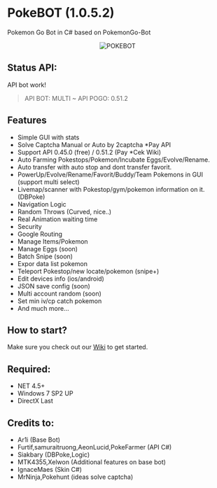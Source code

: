 # PokeBOT (1.0.5.2)
Pokemon Go Bot in C# based on PokemonGo-Bot

<p align="center">
  <img src="https://i.imgur.com/lLdRQOd.png" alt="POKEBOT"/>
</p>

Status API:
-------------
API bot work!
> API BOT: MULTI ~ API POGO: 0.51.2

Features
-------------
 - Simple GUI with stats
 - Solve Captcha Manual or Auto by 2captcha *Pay API
 - Support API 0.45.0 (free) / 0.51.2 (Pay *Cek Wiki)
 - Auto Farming Pokestops/Pokemon/Incubate Eggs/Evolve/Rename.
 - Auto transfer with auto stop and dont transfer favorit. 
 - PowerUp/Evolve/Rename/Favorit/Buddy/Team Pokemons in GUI (support multi select)
 - Livemap/scanner with Pokestop/gym/pokemon information on it. (DBPoke)
 - Navigation Logic
 - Random Throws (Curved, nice..)
 - Real Animation waiting time
 - Security
 - Google Routing
 - Manage Items/Pokemon
 - Manage Eggs (soon)
 - Batch Snipe (soon)
 - Expor data list pokemon
 - Teleport Pokestop/new locate/pokemon (snipe+)
 - Edit devices info (ios/android)
 - JSON save config (soon)
 - Multi account random (soon)
 - Set min iv/cp catch pokemon
 - And much more...

How to start?
-------------------
Make sure you check out our [Wiki](https://github.com/akbaryahya/PokeBOT/wiki) to get started.

Required:
-------------------
 - NET 4.5+
 - Windows 7 SP2 UP
 - DirectX Last

Credits to:
-------------------
 - Ar1i (Base Bot)
 - Furtif,samuraitruong,AeonLucid,PokeFarmer (API C#)
 - Siakbary (DBPoke,Logic)
 - MTK4355,Xelwon (Additional features on base bot)
 - IgnaceMaes (Skin C#)
 - MrNinja,Pokehunt (ideas solve captcha)
